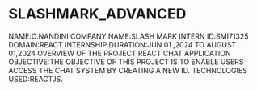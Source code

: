 # SLASHMARK_ADVANCED
NAME:C.NANDINI
COMPANY NAME:SLASH MARK
INTERN ID:SMI71325
DOMAIN:REACT INTERNSHIP
DURATION:JUN 01 ,2024 TO AUGUST 01,2024 
OVERVIEW OF THE PROJECT:REACT CHAT APPLICATION
OBJECTIVE:THE OBJECTIVE OF THIS PROJECT IS TO ENABLE USERS ACCESS THE CHAT SYSTEM BY CREATING A NEW ID.
TECHNOLOGIES USED:REACTJS.

